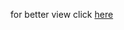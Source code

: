 for better view click [here](https://nbviewer.jupyter.org/github/kkasra12/-ImageProcessing/blob/master/06-ImageEnhancement/ImageEnhancements.ipynb)
